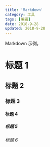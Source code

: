 ```yaml
---
title: 'Markdown'
category: 工具
tags: [编辑]
date: 2018-9-28
updated: 2018-9-28
---
```


Markdown 示例。

<!-- more -->

# 标题 1

## 标题 2

### 标题 3

#### 标题 4

##### 标题 5

###### 标题 6
